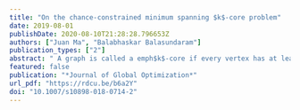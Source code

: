 ```yaml
---
title: "On the chance-constrained minimum spanning $k$-core problem"
date: 2019-08-01
publishDate: 2020-08-10T21:28:28.796653Z
authors: ["Juan Ma", "Balabhaskar Balasundaram"]
publication_types: ["2"]
abstract: " A graph is called a emph$k$-core if every vertex has at least $k$ neighbors. If the parameter $k$ is sufficiently large relative to the number of vertices, a $k$-core is guaranteed to possess 2-hop reachability between all pairs of vertices. Furthermore, it is guaranteed to preserve those pairwise distances under arbitrary single-vertex deletion. Hence, the concept of a $k$-core can be used to produce 2-hop survivable network designs, specifically to design inter-hub networks.  Formally, given an edge-weighted graph, emphthe minimum spanning $k$-core problem seeks a spanning subgraph of the given graph that is a $k$-core with minimum total edge weight. For any fixed $k$, this problem is equivalent to a generalized graph matching problem and can be solved in polynomial time. This article focuses on a chance-constrained version of the minimum spanning $k$-core problem under probabilistic edge failures. We first show that this probabilistic version is NP-hard, and we conduct a polyhedral study to strengthen the formulation. The quality of bounds produced by the strengthened formulation is demonstrated through a computational study."
featured: false
publication: "*Journal of Global Optimization*"
url_pdf: "https://rdcu.be/b6a2Y"
doi: "10.1007/s10898-018-0714-2"
---
```


